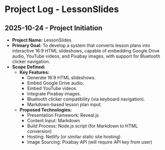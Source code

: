 # Project Log - LessonSlides

## 2025-10-24 - Project Initiation

*   **Project Name:** LessonSlides
*   **Primary Goal:** To develop a system that converts lesson plans into interactive 16:9 HTML slideshows, capable of embedding Google Drive audio, YouTube videos, and Pixabay images, with support for Bluetooth clicker navigation.
*   **Scope Defined:**
    *   **Key Features:**
        *   Generate 16:9 HTML slideshows.
        *   Embed Google Drive audio.
        *   Embed YouTube videos.
        *   Integrate Pixabay images.
        *   Bluetooth clicker compatibility (via keyboard navigation).
        *   Markdown-based lesson plan input.
    *   **Proposed Technologies:**
        *   Presentation Framework: Reveal.js
        *   Content Input: Markdown
        *   Build Process: Node.js script (for Markdown to HTML conversion)
        *   Hosting: Netlify (or similar static site hosting)
        *   Image Sourcing: Pixabay API (will require API key from user)